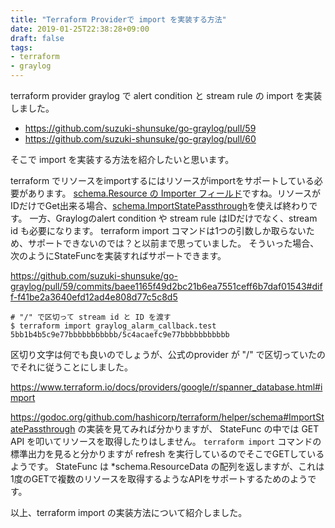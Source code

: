 ```yaml
---
title: "Terraform Providerで import を実装する方法"
date: 2019-01-25T22:38:28+09:00
draft: false
tags:
- terraform
- graylog
---
```


terraform provider graylog で alert condition と stream rule の import を実装しました。

* https://github.com/suzuki-shunsuke/go-graylog/pull/59
* https://github.com/suzuki-shunsuke/go-graylog/pull/60

そこで import を実装する方法を紹介したいと思います。

terraform でリソースをimportするにはリソースがimportをサポートしている必要があります。
[schema.Resource の Importer フィールド](https://godoc.org/github.com/hashicorp/terraform/helper/schema#Resource)ですね。リソースがIDだけでGet出来る場合、[schema.ImportStatePassthrough](https://godoc.org/github.com/hashicorp/terraform/helper/schema#ImportStatePassthrough)を使えば終わりです。
一方、Graylogのalert condition や stream rule はIDだけでなく、stream id も必要になります。
terraform import コマンドは1つの引数しか取らないため、サポートできないのでは？と以前まで思っていました。
そういった場合、次のようにStateFuncを実装すればサポートできます。

https://github.com/suzuki-shunsuke/go-graylog/pull/59/commits/baee1165f49d2bc21b6ea7551ceff6b7daf01543#diff-f41be2a3640efd12ad4e808d77c5c8d5

```
# "/" で区切って stream id と ID を渡す
$ terraform import graylog_alarm_callback.test 5bb1b4b5c9e77bbbbbbbbbbb/5c4acaefc9e77bbbbbbbbbbb
```

区切り文字は何でも良いのでしょうが、公式のprovider が "/" で区切っていたのでそれに従うことにしました。

https://www.terraform.io/docs/providers/google/r/spanner_database.html#import

https://godoc.org/github.com/hashicorp/terraform/helper/schema#ImportStatePassthrough の実装を見てみれば分かりますが、
StateFunc の中では GET API を叩いてリソースを取得したりはしません。
`terraform import` コマンドの標準出力を見ると分かりますが refresh を実行しているのでそこでGETしているようです。
StateFunc は *schema.ResourceData の配列を返しますが、これは1度のGETで複数のリソースを取得するようなAPIをサポートするためのようです。

以上、terraform import の実装方法について紹介しました。

